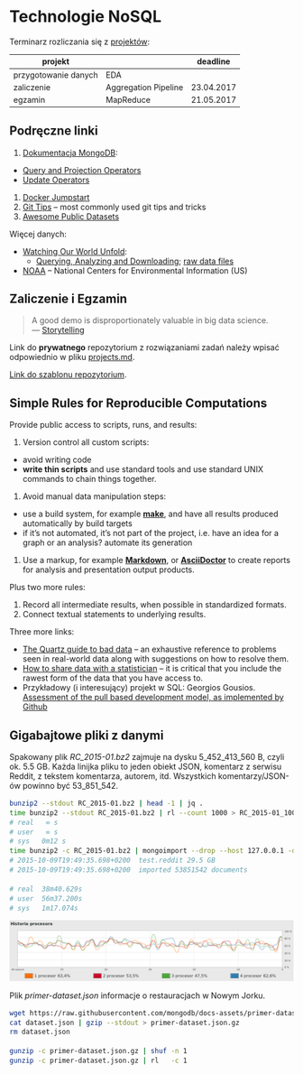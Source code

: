 # Technologie NoSQL

Terminarz rozliczania się z [projektów](http://wbzyl.inf.ug.edu.pl/nosql/zadania):

| projekt              |                      | deadline    |
|----------------------|--------------------- |-------------|
| przygotowanie danych | EDA                  |             |
| zaliczenie           | Aggregation Pipeline | 23.04.2017  |
| egzamin              | MapReduce            | 21.05.2017  |


## Podręczne linki

1. [Dokumentacja MongoDB](https://docs.mongodb.org/manual/):
  * [Query and Projection Operators](https://docs.mongodb.org/manual/reference/operator/query/)
  * [Update Operators](https://docs.mongodb.org/manual/reference/operator/update/)
1. [Docker Jumpstart](https://github.com/odewahn/docker-jumpstart)
1. [Git Tips](https://github.com/git-tips/tips) – most commonly used git tips and tricks
1. [Awesome Public Datasets](https://github.com/caesar0301/awesome-public-datasets)

Więcej danych:

* [Watching Our World Unfold](http://www.gdeltproject.org):
  - [Querying, Analyzing and Downloading](http://www.gdeltproject.org/data.html);
    [raw data files](http://www.gdeltproject.org/data.html)
* [NOAA](https://www.ncdc.noaa.gov/data-access) –
  National Centers for Environmental Information (US)


## Zaliczenie i Egzamin

> A good demo is disproportionately valuable in big data science.<br>
> — [Storytelling](http://en.wikipedia.org/wiki/Storytelling)

Link do **prywatnego** repozytorium z rozwiązaniami zadań należy wpisać odpowiednio
w pliku [projects.md](projects.md).

[Link do szablonu repozytorium](https://github.com/egzamin/solutions-nosql).


## Simple Rules for Reproducible Computations

Provide public access to scripts, runs, and results:

1. Version control all custom scripts:
  - avoid writing code
  - **write thin scripts** and use standard tools and use standard UNIX
    commands to chain things together.
1. Avoid manual data manipulation steps:
  - use a build system, for example [**make**](http://bost.ocks.org/mike/make/),
    and have all results produced automatically by build targets
  - if it’s not automated, it’s not part of the project,
    i.e. have an idea for a graph or an analysis?
    automate its generation
1. Use a markup, for example
   [**Markdown**](http://daringfireball.net/projects/markdown/syntax), or
   [**AsciiDoctor**](http://asciidoctor.org)
   to create reports for analysis and presentation output products.

Plus two more rules:

1. Record all intermediate results, when possible in standardized formats.
1. Connect textual statements to underlying results.

Three more links:

* [The Quartz guide to bad data](https://github.com/Quartz/bad-data-guide) –
  an exhaustive reference to problems seen in real-world data along
  with suggestions on how to resolve them.
* [How to share data with a statistician](https://github.com/jtleek/datasharing) –
  it is critical that you include the rawest form of the data that you have access to.
* Przykładowy (i interesujący) projekt w SQL:
  Georgios Gousios.
  [Assessment of the pull based development model, as implemented by Github](https://github.com/gousiosg/pullreqs)


## Gigabajtowe pliki z danymi

Spakowany plik _RC_2015-01.bz2_ zajmuje na dysku 5_452_413_560 B,
czyli ok. 5.5 GB. Każda linijka pliku to jeden obiekt JSON, komentarz
z serwisu Reddit, z tekstem komentarza, autorem, itd.
Wszystkich komentarzy/JSON-ów powinno być 53_851_542.

```bash
bunzip2 --stdout RC_2015-01.bz2 | head -1 | jq .
time bunzip2 --stdout RC_2015-01.bz2 | rl --count 1000 > RC_2015-01_1000.json
# real   ∞ s
# user   ∞ s
# sys	0m12 s
time bunzip2 -c RC_2015-01.bz2 | mongoimport --drop --host 127.0.0.1 -d test -c reddit
# 2015-10-09T19:49:35.698+0200	test.reddit	29.5 GB
# 2015-10-09T19:49:35.698+0200	imported 53851542 documents

# real  38m40.629s
# user  56m37.200s
# sys   1m17.074s
```

![RC mongoimport](images/RC_mongoimport_WiredTiger.png)


Plik _primer-dataset.json_ informacje o restauracjach w Nowym Jorku.

```bash
wget https://raw.githubusercontent.com/mongodb/docs-assets/primer-dataset/dataset.json
cat dataset.json | gzip --stdout > primer-dataset.json.gz
rm dataset.json

gunzip -c primer-dataset.json.gz | shuf -n 1
gunzip -c primer-dataset.json.gz | rl   -c 1
```
